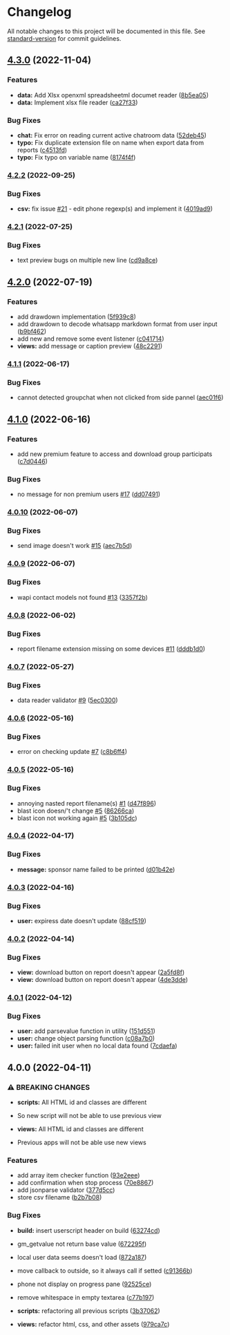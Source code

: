 # Changelog

All notable changes to this project will be documented in this file. See [standard-version](https://github.com/conventional-changelog/standard-version) for commit guidelines.

## [4.3.0](https://github.com/wayfu-id/wayfu-userscript/compare/v4.2.2...v4.3.0) (2022-11-04)


### Features

* **data:** Add Xlsx openxml spreadsheetml documet reader ([8b5ea05](https://github.com/wayfu-id/wayfu-userscript/commit/8b5ea0596107e0c8c9cafb4508f532a8f51a1e90))
* **data:** Implement xlsx file reader ([ca27f33](https://github.com/wayfu-id/wayfu-userscript/commit/ca27f330cb1e61ff0ea6194988a8589f93a872f2))


### Bug Fixes

* **chat:** Fix error on reading current active chatroom data ([52deb45](https://github.com/wayfu-id/wayfu-userscript/commit/52deb45cf74a3995afe11f6dde6dda88feb8eb16))
* **typo:** Fix duplicate extension file on name when export data from reports ([c4513fd](https://github.com/wayfu-id/wayfu-userscript/commit/c4513fd07df71498b3421422cad75a0094484b4d))
* **typo:** Fix typo on variable name ([8174f4f](https://github.com/wayfu-id/wayfu-userscript/commit/8174f4ffa4f181a3b92e2877f362ef8fa50327aa))

### [4.2.2](https://github.com/wayfu-id/wayfu-userscript/compare/v4.2.1...v4.2.2) (2022-09-25)


### Bug Fixes

* **csv:** fix issue [#21](https://github.com/wayfu-id/wayfu-userscript/issues/21) - edit phone regexp(s) and implement it ([4019ad9](https://github.com/wayfu-id/wayfu-userscript/commit/4019ad98956759037dc84541395377c984d35128))

### [4.2.1](https://github.com/wayfu-id/wayfu-userscript/compare/v4.2.0...v4.2.1) (2022-07-25)


### Bug Fixes

* text preview bugs on multiple new line ([cd9a8ce](https://github.com/wayfu-id/wayfu-userscript/commit/cd9a8ce7fc0497431241e6996c236af6d7d2ddc5))

## [4.2.0](https://github.com/wayfu-id/wayfu-userscript/compare/v4.1.1...v4.2.0) (2022-07-19)


### Features

* add drawdown implementation ([5f939c8](https://github.com/wayfu-id/wayfu-userscript/commit/5f939c8c1071d08fd8efe398c52444f6c6948c97))
* add drawdown to decode whatsapp markdown format from user input ([b9bf462](https://github.com/wayfu-id/wayfu-userscript/commit/b9bf462594f2897f79984be976f4d31b395cd6c7))
* add new and remove some event listener ([c041714](https://github.com/wayfu-id/wayfu-userscript/commit/c041714ec56177681012d34bf31942b14eb1de9c))
* **views:** add message or caption preview ([48c2291](https://github.com/wayfu-id/wayfu-userscript/commit/48c2291a4e3ea4987d577256f7457158c6cd07e6))

### [4.1.1](https://github.com/wayfu-id/wayfu-userscript/compare/v4.1.0...v4.1.1) (2022-06-17)


### Bug Fixes

* cannot detected groupchat when not clicked from side pannel ([aec01f6](https://github.com/wayfu-id/wayfu-userscript/commit/aec01f67b5714b7679d28746cf002ab85c4c3bdc))

## [4.1.0](https://github.com/wayfu-id/wayfu-userscript/compare/v4.0.10...v4.1.0) (2022-06-16)


### Features

* add new premium feature to access and download group participats ([c7d0446](https://github.com/wayfu-id/wayfu-userscript/commit/c7d044659461f1e6f06cbea6289f178fe2cf1929))


### Bug Fixes

* no message for non premium users [#17](https://github.com/wayfu-id/wayfu-userscript/issues/17) ([dd07491](https://github.com/wayfu-id/wayfu-userscript/commit/dd0749136c8eabfee8ae8725c1943b5ccb0e9c28))

### [4.0.10](https://github.com/wayfu-id/wayfu-userscript/compare/v4.0.9...v4.0.10) (2022-06-07)


### Bug Fixes

* send image doesn't work [#15](https://github.com/wayfu-id/wayfu-userscript/issues/15) ([aec7b5d](https://github.com/wayfu-id/wayfu-userscript/commit/aec7b5df8832544860b5d1acfaf93d8f844bdfcf))

### [4.0.9](https://github.com/wayfu-id/wayfu-userscript/compare/v4.0.8...v4.0.9) (2022-06-07)


### Bug Fixes

* wapi contact models not found [#13](https://github.com/wayfu-id/wayfu-userscript/issues/13) ([3357f2b](https://github.com/wayfu-id/wayfu-userscript/commit/3357f2b81cda07ad88701010cc22adfa228efea0))

### [4.0.8](https://github.com/wayfu-id/wayfu-userscript/compare/v4.0.7...v4.0.8) (2022-06-02)


### Bug Fixes

* report filename extension missing on some devices [#11](https://github.com/wayfu-id/wayfu-userscript/issues/11) ([dddb1d0](https://github.com/wayfu-id/wayfu-userscript/commit/dddb1d08cf5b3503a4f0c32995f2e329a835d2d1))

### [4.0.7](https://github.com/wayfu-id/wayfu-userscript/compare/v4.0.6...v4.0.7) (2022-05-27)


### Bug Fixes

* data reader validator [#9](https://github.com/wayfu-id/wayfu-userscript/issues/9) ([5ec0300](https://github.com/wayfu-id/wayfu-userscript/commit/5ec03008c033adbcd65aed1d8ec2dc31058f7f8e))

### [4.0.6](https://github.com/wayfu-id/wayfu-userscript/compare/v4.0.5...v4.0.6) (2022-05-16)


### Bug Fixes

* error on checking update [#7](https://github.com/wayfu-id/wayfu-userscript/issues/7) ([c8b6ff4](https://github.com/wayfu-id/wayfu-userscript/commit/c8b6ff43a3084a4a1f8fccb154be128195d3abf8))

### [4.0.5](https://github.com/wayfu-id/wayfu-userscript/compare/v4.0.4...v4.0.5) (2022-05-16)


### Bug Fixes

* annoying nasted report filename(s) [#1](https://github.com/wayfu-id/wayfu-userscript/issues/1) ([d47f896](https://github.com/wayfu-id/wayfu-userscript/commit/d47f896efd9da96df4f7c5b88fa363cadc78f7b6))
* blast icon doesn/'t change [#5](https://github.com/wayfu-id/wayfu-userscript/issues/5) ([86266ca](https://github.com/wayfu-id/wayfu-userscript/commit/86266ca06c9a8926757621b9617b6e7149141bf6))
* blast icon not working again [#5](https://github.com/wayfu-id/wayfu-userscript/issues/5) ([3b105dc](https://github.com/wayfu-id/wayfu-userscript/commit/3b105dc06cc6673110a71751ba5178de062a8eaa))

### [4.0.4](https://github.com/wayfu-id/wayfu-userscript/compare/v4.0.3...v4.0.4) (2022-04-17)


### Bug Fixes

* **message:** sponsor name failed to be printed ([d01b42e](https://github.com/wayfu-id/wayfu-userscript/commit/d01b42e04a2f4d49cfc74fd45c71a041f8484b54))

### [4.0.3](https://github.com/wayfu-id/wayfu-userscript/compare/v4.0.2...v4.0.3) (2022-04-16)


### Bug Fixes

* **user:** expiress date doesn\'t update ([88cf519](https://github.com/wayfu-id/wayfu-userscript/commit/88cf519a23c67b8c25a792846c59042132b6a945))

### [4.0.2](https://github.com/wayfu-id/wayfu-userscript/compare/v4.0.1...v4.0.2) (2022-04-14)


### Bug Fixes

* **view:** download button on report doesn\'t appear ([2a5fd8f](https://github.com/wayfu-id/wayfu-userscript/commit/2a5fd8f5a9e2149947f0ef85862c0521b997f8e8))
* **view:** download button on report doesn\'t appear ([4de3dde](https://github.com/wayfu-id/wayfu-userscript/commit/4de3ddeb20492938241564bbf68e6fbaf2e9ba00))

### [4.0.1](https://github.com/wayfu-id/wayfu-userscript/compare/v4.0.0...v4.0.1) (2022-04-12)


### Bug Fixes

* **user:** add parsevalue function in utility ([151d551](https://github.com/wayfu-id/wayfu-userscript/commit/151d551599ca7b17a09b94d46bcaa0b815e392f4))
* **user:** change object parsing function ([c08a7b0](https://github.com/wayfu-id/wayfu-userscript/commit/c08a7b0ddbf608155c0810859ffcac3871b93fca))
* **user:** failed init user when no local data found ([7cdaefa](https://github.com/wayfu-id/wayfu-userscript/commit/7cdaefa4969e3c28630bcf64c592f1096c107fdd))

## 4.0.0 (2022-04-11)


### ⚠ BREAKING CHANGES

* **scripts:** All HTML id and classes are different
- So new script will not be able to use previous view
* **views:** All HTML id and classes are different
- Previous apps will not be able use new views

### Features

* add array item checker function ([93e2eee](https://github.com/wayfu-id/wayfu-userscript/commit/93e2eee4fa390a3babdd3ab8dd499ba53948e677))
* add confirmation when stop process ([70e8867](https://github.com/wayfu-id/wayfu-userscript/commit/70e8867740f196b9cb32f3cc0ccfef1a729437b6))
* add jsonparse validator ([377d5cc](https://github.com/wayfu-id/wayfu-userscript/commit/377d5ccd019a8b14435f67e6b2f7196b823ebe79))
* store csv filename ([b2b7b08](https://github.com/wayfu-id/wayfu-userscript/commit/b2b7b08bbe749e281c18c9f57b21ab1a5bc34e74))


### Bug Fixes

* **build:** insert userscript header on build ([63274cd](https://github.com/wayfu-id/wayfu-userscript/commit/63274cde70a96591aae5470efe4488c7143288de))
* gm_getvalue not return base value ([672295f](https://github.com/wayfu-id/wayfu-userscript/commit/672295f0066a7fed1b1ff6c7458fbd259b38664d))
* local user data seems doesn't load ([872a187](https://github.com/wayfu-id/wayfu-userscript/commit/872a1875b446869ea76ee6f8ef9250eb1d95ec85))
* move callback to outside, so it always call if setted ([c91366b](https://github.com/wayfu-id/wayfu-userscript/commit/c91366b9a87452380866d1df9882bb1e246ddd16))
* phone not display on progress pane ([92525ce](https://github.com/wayfu-id/wayfu-userscript/commit/92525ce84dd2d28450977f41de5b06bd28052041))
* remove whitespace in empty textarea ([c77b197](https://github.com/wayfu-id/wayfu-userscript/commit/c77b197053493e1d958eb711daec878fcbf77d09))


* **scripts:** refactoring all previous scripts ([3b37062](https://github.com/wayfu-id/wayfu-userscript/commit/3b37062a44e21d214cc09c554c15d9282583223a))
* **views:** refactor html, css, and other assets ([979ca7c](https://github.com/wayfu-id/wayfu-userscript/commit/979ca7c7eb1dd6579af92ec3dc8e92208ebace0a))
